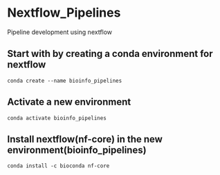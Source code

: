 # Nextflow_Pipelines
Pipeline development using nextflow

## Start with by creating a conda environment for nextflow

    conda create --name bioinfo_pipelines

## Activate a new environment

    conda activate bioinfo_pipelines

## Install nextflow(nf-core) in the new environment(bioinfo_pipelines)

    conda install -c bioconda nf-core
